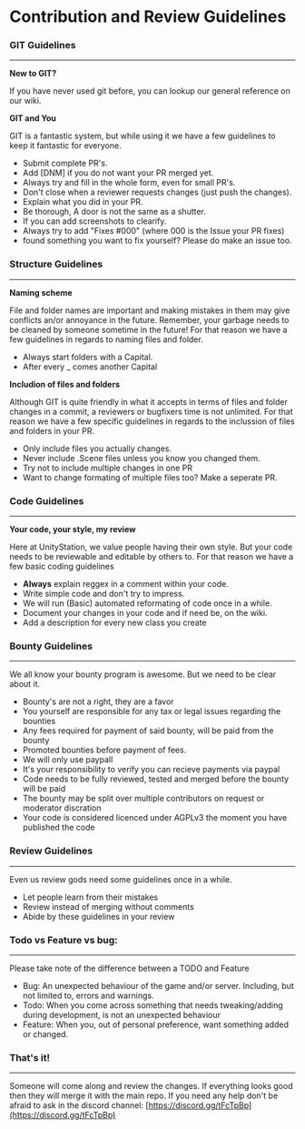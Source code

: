 # Contribution and Review Guidelines

### GIT Guidelines
***
**New to GIT?**

If you have never used git before, you can lookup our general reference on our wiki. 

**GIT and You**

GIT is a fantastic system, but while using it we have a few guidelines to keep it fantastic for everyone. 

* Submit complete PR's.
* Add [DNM] if you do not want your PR merged yet.
* Always try and fill in the whole form, even for small PR's.
* Don't close when a reviewer requests changes (just push the changes).
* Explain what you did in your PR.
* Be thorough, A door is not the same as a shutter.
* If you can add screenshots to clearify.
* Always try to add "Fixes #000" (where 000 is the Issue your PR fixes)
* found something you want to fix yourself? Please do make an issue too.

### Structure Guidelines
***

**Naming scheme**

File and folder names are important and making mistakes in them may give conflicts an/or annoyance in the future. Remember, your garbage needs to be cleaned by someone sometime in the future! For that reason we have a few guidelines in regards to naming files and folder.

* Always start folders with a Capital.
* After every _ comes another Capital


**Includion of files and folders**

Although GIT is quite friendly in what it accepts in terms of files and folder changes in a commit, a reviewers or bugfixers time is not unlimited. For that reason we have a few specific guidelines in regards to the inclussion of files and folders in your PR.

* Only include files you actually changes.
* Never include .Scene files unless you know you changed them.
* Try not to include multiple changes in one PR
* Want to change formating of multiple files too? Make a seperate PR.



### Code Guidelines

***
**Your code, your style, my review**

Here at UnityStation, we value people having their own style. But your code needs to be reviewable and editable by others to. For that reason we have a few basic coding guidelines

* **Always** explain reggex in a comment within your code.
* Write simple code and don't try to impress.
* We will run (Basic) automated reformating of code once in a while.
* Document your changes in your code and if need be, on the wiki.
* Add a description for every new class you create


### Bounty Guidelines

***
We all know your bounty program is awesome. But we need to be clear about it.

* Bounty's are not a right, they are a favor
* You yourself are responsible for any tax or legal issues regarding the bounties
* Any fees required for payment of said bounty, will be paid from the bounty
* Promoted bounties before payment of fees.
* We will only use paypall
* It's your responsibility to verify you can recieve payments via paypal
* Code needs to be fully reviewed, tested and merged before the bounty will be paid
* The bounty may be split over multiple contributors on request or moderator discration
* Your code is considered licenced under AGPLv3 the moment you have published the code


### Review Guidelines
***
Even us review gods need some guidelines once in a while.

* Let people learn from their mistakes
* Review instead of merging without comments
* Abide by these guidelines in your review



### Todo vs Feature vs bug:
***
Please take note of the difference between a TODO and Feature

* Bug: An unexpected behaviour of the game and/or server. Including, but not limited to, errors and warnings.
* Todo: When you come across something that needs tweaking/adding during development, is not an unexpected behaviour
* Feature: When you, out of personal preference, want something added or changed.

### That's it!
***
Someone will come along and review the changes. If everything looks good then they will merge it with the main repo. If you need any help don't be afraid to ask in the discord channel: [https://discord.gg/tFcTpBp](https://discord.gg/tFcTpBp)



